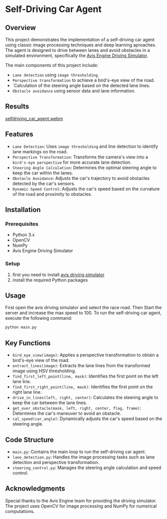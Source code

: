 # Self-Driving Car Agent

## Overview

This project demonstrates the implementation of a self-driving car agent using classic image processing techniques and deep learning aproaches. The agent is designed to drive between lanes and avoid obstacles in a simulated environment, specifically the [Avis Engine Driving Simulator](https://avisengine.com/).

The main components of this project include:
- `Lane detection` using `image thresholding`.
- `Perspective transformation` to achieve a bird's-eye view of the road.
- `Calculation of the steering angle based on the detected lane lines.
- `Obstacle avoidance` using sensor data and lane information.

## Results
[selfdriving_car_agent.webm](https://github.com/user-attachments/assets/ed363127-0111-44ff-ad5a-f5b911bb4652)

## Features

- `Lane Detection`: Uses `image thresholding` and line detection to identify lane markings on the road.
- `Perspective Transformation`: Transforms the camera's view into a `bird's-eye perspective` for more accurate lane detection.
- `Steering Angle Calculation`: Determines the optimal steering angle to keep the car within the lanes.
- `Obstacle Avoidance`: Adjusts the car's trajectory to avoid obstacles detected by the car's sensors.
- `Dynamic Speed Control`: Adjusts the car's speed based on the curvature of the road and proximity to obstacles.

## Installation

### Prerequisites

- Python 3.x
- OpenCV
- NumPy
- Avis Engine Driving Simulator

### Setup

1. first you need to install [avis driving simulator](https://avisengine.com/)
2. install the required Python packages

## Usage
First open the avis driving simulator and select the race road. Then Start the server and increase the max speed to 100.
To run the self-driving car agent, execute the following command:

```python
python main.py
```

## Key Functions
* `bird_eye_view(image)`: Applies a perspective transformation to obtain a bird's-eye view of the road.
* `extract_lines(image)`: Extracts the lane lines from the transformed image using HSV thresholding.
* `find_first_left_point(line, mask)`: Identifies the first point on the left lane line.
* `find_first_right_point(line, mask)`: Identifies the first point on the right lane line.
* `drive_in_lines(left, right, center)`: Calculates the steering angle to keep the car between the lane lines.
* `get_over_obstacle(mask, left, right, center, flag, frame)`: Determines the car's maneuver to avoid an obstacle.
* `cal_speed(car_angle)`: Dynamically adjusts the car's speed based on the steering angle.

## Code Structure
* `main.py`: Contains the main loop to run the self-driving car agent.
* `lane_detection.py`: Handles the image processing tasks such as lane detection and perspective transformation.
* `steering_control.py`: Manages the steering angle calculation and speed control.

## Acknowledgments
Special thanks to the Avis Engine team for providing the driving simulator.
The project uses OpenCV for image processing and NumPy for numerical computations.
